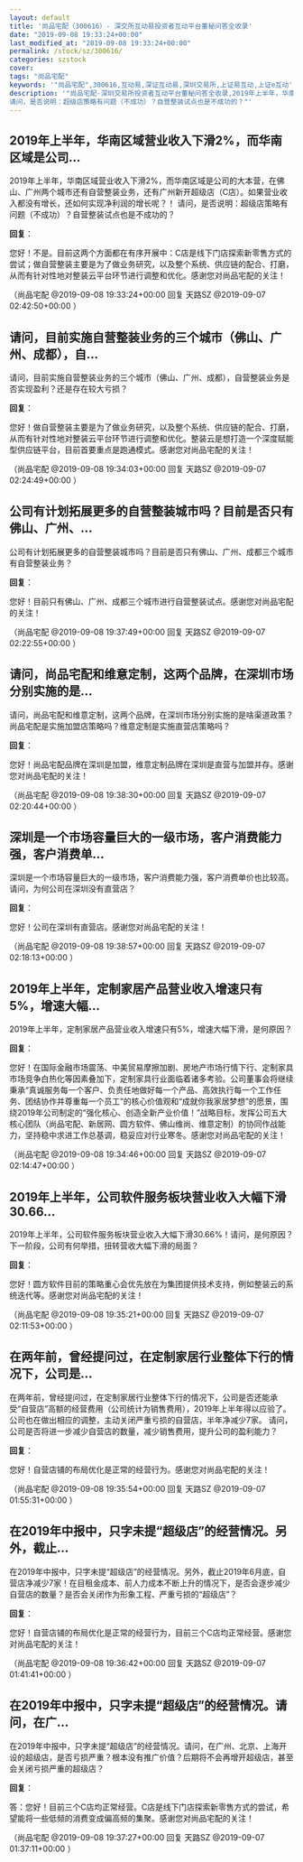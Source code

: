 ```yaml
---
layout: default
title: '尚品宅配（300616）- 深交所互动易投资者互动平台董秘问答全收录'
date: "2019-09-08 19:33:24+00:00"
last_modified_at: "2019-09-08 19:33:24+00:00"
permalink: /stock/sz/300616/
categories: szstock
cover: 
tags: "尚品宅配"
keywords: '"尚品宅配",300616,互动易,深证互动易,深圳交易所,上证易互动,上证e互动'
description: '"尚品宅配-深圳交易所投资者互动平台董秘问答全收录,2019年上半年，华南区域营业收入下滑2%，而华南区域是公司的大本营，在佛山、广州两个城市还有自营整装业务，还有广州新开超级店（C店）。如果营业收入都没有增长，还如何实现净利润的增长呢？！
请问，是否说明：超级店策略有问题（不成功）？自营整装试点也是不成功的？"'
---
```


## 2019年上半年，华南区域营业收入下滑2%，而华南区域是公司...

2019年上半年，华南区域营业收入下滑2%，而华南区域是公司的大本营，在佛山、广州两个城市还有自营整装业务，还有广州新开超级店（C店）。如果营业收入都没有增长，还如何实现净利润的增长呢？！
请问，是否说明：超级店策略有问题（不成功）？自营整装试点也是不成功的？

**回复**：

您好！不是。目前这两个方面都在有序开展中：C店是线下门店探索新零售方式的尝试；做自营整装主要是为了做业务研究，以及整个系统、供应链的配合、打磨，从而有针对性地对整装云平台环节进行调整和优化。感谢您对尚品宅配的关注！ 

（尚品宅配  @2019-09-08 19:33:24+00:00 回复 天路SZ  @2019-09-07 02:42:50+00:00 ）

## 请问，目前实施自营整装业务的三个城市（佛山、广州、成都），自...

请问，目前实施自营整装业务的三个城市（佛山、广州、成都），自营整装业务是否实现盈利？还是存在较大亏损？

**回复**：

您好！做自营整装主要是为了做业务研究，以及整个系统、供应链的配合、打磨，从而有针对性地对整装云平台环节进行调整和优化。整装云是想打造一个深度赋能型供应链平台，目前首要重点是跑通模式。感谢您对尚品宅配的关注！ 

（尚品宅配  @2019-09-08 19:34:03+00:00 回复 天路SZ  @2019-09-07 02:24:49+00:00 ）

## 公司有计划拓展更多的自营整装城市吗？目前是否只有佛山、广州、...

公司有计划拓展更多的自营整装城市吗？目前是否只有佛山、广州、成都三个城市有自营整装业务？

**回复**：

您好！目前只有佛山、广州、成都三个城市进行自营整装试点。感谢您对尚品宅配的关注！ 

（尚品宅配  @2019-09-08 19:37:49+00:00 回复 天路SZ  @2019-09-07 02:22:55+00:00 ）

## 请问，尚品宅配和维意定制，这两个品牌，在深圳市场分别实施的是...

请问，尚品宅配和维意定制，这两个品牌，在深圳市场分别实施的是啥渠道政策？
尚品宅配是实施加盟店策略吗？维意定制是实施直营店策略吗？

**回复**：

您好！尚品宅配品牌在深圳是加盟，维意定制品牌在深圳是直营与加盟并存。感谢您对尚品宅配的关注！ 

（尚品宅配  @2019-09-08 19:38:30+00:00 回复 天路SZ  @2019-09-07 02:20:44+00:00 ）

## 深圳是一个市场容量巨大的一级市场，客户消费能力强，客户消费单...

深圳是一个市场容量巨大的一级市场，客户消费能力强，客户消费单价也比较高。请问，为何公司在深圳没有直营店？

**回复**：

您好！公司在深圳有直营店。感谢您对尚品宅配的关注！ 

（尚品宅配  @2019-09-08 19:38:57+00:00 回复 天路SZ  @2019-09-07 02:18:13+00:00 ）

## 2019年上半年，定制家居产品营业收入增速只有5%，增速大幅...

2019年上半年，定制家居产品营业收入增速只有5%，增速大幅下滑，是何原因？

**回复**：

您好！在国际金融市场震荡、中美贸易摩擦加剧、房地产市场行情下行、定制家具市场竞争白热化等因素叠加下，定制家具行业面临着诸多考验。公司董事会将继续秉承“真诚服务每一个客户、负责任地做好每一个产品、高效执行每一个工作任务、团结协作并尊重每一个员工”的核心价值观和“成就你我家居梦想”的愿景，围绕2019年公司制定的“强化核心、创造全新产业价值！”战略目标，发挥公司五大核心团队（尚品宅配、新居网、圆方软件、佛山维尚、维意定制）的协同作战能力，坚持稳中求进工作总基调，稳妥应对行业寒冬。感谢您对尚品宅配的关注！ 

（尚品宅配  @2019-09-08 19:34:46+00:00 回复 天路SZ  @2019-09-07 02:14:47+00:00 ）

## 2019年上半年，公司软件服务板块营业收入大幅下滑30.66...

2019年上半年，公司软件服务板块营业收入大幅下滑30.66%！请问，是何原因？
下一阶段，公司有何举措，扭转营收大幅下滑的局面？

**回复**：

您好！圆方软件目前的策略重心会优先放在为集团提供技术支持，例如整装云的系统迭代等。感谢您对尚品宅配的关注！ 

（尚品宅配  @2019-09-08 19:35:21+00:00 回复 天路SZ  @2019-09-07 02:11:53+00:00 ）

## 在两年前，曾经提问过，在定制家居行业整体下行的情况下，公司是...

在两年前，曾经提问过，在定制家居行业整体下行的情况下，公司是否还能承受“自营店”高额的经营费用（公司统计为销售费用），2019年上半年得以应验了。公司也在做出相应的调整，主动关闭严重亏损的自营店，半年净减少7家。
请问，公司是否将进一步减少自营店的数量，减少销售费用，提升公司的盈利能力？

**回复**：

您好！自营店铺的布局优化是正常的经营行为。感谢您对尚品宅配的关注！ 

（尚品宅配  @2019-09-08 19:35:54+00:00 回复 天路SZ  @2019-09-07 01:55:31+00:00 ）

## 在2019年中报中，只字未提“超级店”的经营情况。另外，截止...

在2019年中报中，只字未提“超级店”的经营情况。另外，截止2019年6月底，自营店净减少7家！在目租金成本、前人力成本不断上升的情况下，是否会逐步减少自营店的数量？是否会关闭作为形象工程、严重亏损的“超级店”？

**回复**：

您好！自营店铺的布局优化是正常的经营行为，目前三个C店均正常经营。感谢您对尚品宅配的关注！ 

（尚品宅配  @2019-09-08 19:36:42+00:00 回复 天路SZ  @2019-09-07 01:41:41+00:00 ）

## 在2019年中报中，只字未提“超级店”的经营情况。请问，在广...

在2019年中报中，只字未提“超级店”的经营情况。请问，在广州、北京、上海开设的超级店，是否亏损严重？根本没有推广价值？后期将不会再增开超级店，甚至会关闭亏损严重的超级店？

**回复**：

答：您好！目前三个C店均正常经营。C店是线下门店探索新零售方式的尝试，希望能将一些低频的消费变成偏高频的集聚。感谢您对尚品宅配的关注！ 

（尚品宅配  @2019-09-08 19:37:27+00:00 回复 天路SZ  @2019-09-07 01:37:11+00:00 ）

